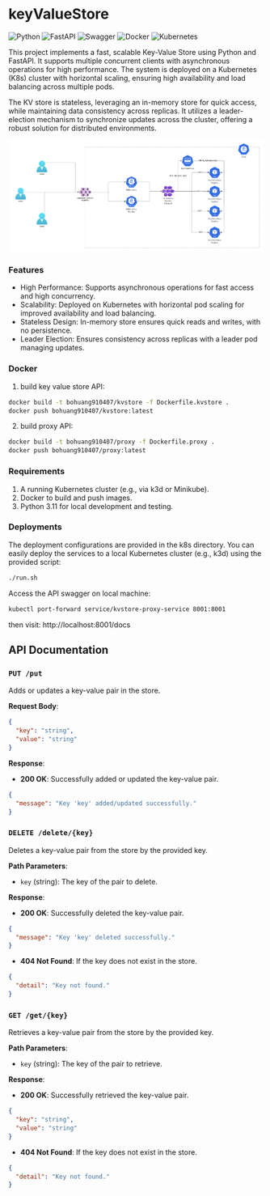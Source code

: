 # keyValueStore
![Python](https://img.shields.io/badge/python-3670A0?style=for-the-badge&logo=python&logoColor=ffdd54)
![FastAPI](https://img.shields.io/badge/FastAPI-005571?style=for-the-badge&logo=fastapi)
![Swagger](https://img.shields.io/badge/-Swagger-%23Clojure?style=for-the-badge&logo=swagger&logoColor=white)
![Docker](https://img.shields.io/badge/Docker-2496ED?style=for-the-badge&logo=docker&logoColor=white)
![Kubernetes](https://img.shields.io/badge/Kubernetes-326CE5?style=for-the-badge&logo=kubernetes&logoColor=white)

This project implements a fast, scalable Key-Value Store using Python and FastAPI. It supports multiple concurrent clients with asynchronous operations for high performance. The system is deployed on a Kubernetes (K8s) cluster with horizontal scaling, ensuring high availability and load balancing across multiple pods.

The KV store is stateless, leveraging an in-memory store for quick access, while maintaining data consistency across replicas. It utilizes a leader-election mechanism to synchronize updates across the cluster, offering a robust solution for distributed environments.

![Key-Value Store Architecture](https://github.com/bohuang-work/keyValueStore/blob/main/img/keyValueStore.png)


### Features

- High Performance: Supports asynchronous operations for fast access and high concurrency.
- Scalability: Deployed on Kubernetes with horizontal pod scaling for improved availability and load balancing.
- Stateless Design: In-memory store ensures quick reads and writes, with no persistence.
- Leader Election: Ensures consistency across replicas with a leader pod managing updates.


### Docker

1. build key value store API:
```sh
docker build -t bohuang910407/kvstore -f Dockerfile.kvstore .
docker push bohuang910407/kvstore:latest
```

2. build proxy API:
```sh
docker build -t bohuang910407/proxy -f Dockerfile.proxy .
docker push bohuang910407/proxy:latest
```

### Requirements
1. A running Kubernetes cluster (e.g., via k3d or Minikube).
2. Docker to build and push images.
3. Python 3.11 for local development and testing.


### Deployments
The deployment configurations are provided in the k8s directory. You can easily deploy the services to a local Kubernetes cluster (e.g., k3d) using the provided script:
```sh
./run.sh
```

Access the API swagger on local machine:
```sh
kubectl port-forward service/kvstore-proxy-service 8001:8001
```
then visit: http://localhost:8001/docs


## API Documentation

### `PUT /put`

Adds or updates a key-value pair in the store.

**Request Body**:
```json
{
  "key": "string",
  "value": "string"
}
```

**Response**:
- **200 OK**: Successfully added or updated the key-value pair.
```json
{
  "message": "Key 'key' added/updated successfully."
}
```

### `DELETE /delete/{key}`

Deletes a key-value pair from the store by the provided key.

**Path Parameters**:
- `key` (string): The key of the pair to delete.

**Response**:
- **200 OK**: Successfully deleted the key-value pair.
```json
{
  "message": "Key 'key' deleted successfully."
}
```
- **404 Not Found**: If the key does not exist in the store.
```json
{
  "detail": "Key not found."
}
```

### `GET /get/{key}`

Retrieves a key-value pair from the store by the provided key.

**Path Parameters**:
- `key` (string): The key of the pair to retrieve.

**Response**:
- **200 OK**: Successfully retrieved the key-value pair.
```json
{
  "key": "string",
  "value": "string"
}
```
- **404 Not Found**: If the key does not exist in the store.
```json
{
  "detail": "Key not found."
}
```